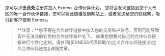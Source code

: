 
您可以点击**此处**注册并加入 Exness 合作伙伴计划。 您将会发现链接到您个人专区的唯一合作伙伴链接，您可以将此链接放到网站上，或者发送给您的联络网，吸引新客户使用 Exness。
> **注意：**您不得在合作伙伴链接中加入您的交易账户账号，否则可能导致客户无法注册到您的合作伙伴账户名下。 如果您想要对自己的合作伙伴链接进行个性化定制，请参阅[[EXNESS代理帮助/自定义合作伙伴链接|自定义合作伙伴链接]]详细文章。